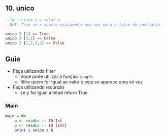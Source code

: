 ## 10. unico
```hs
--IN : Lista u e valor x
--OUT: True se x ocorre exatamente uma vez em u e false do contrário

unico 2 [2] == True
unico 2 [3,1] == False
unico 2 [1,2,3,2] == False
```

## Guia
- Faça utilizando filter
    - Você pode utilizar a função `length`
    - filtre quem for igual ao valor e veja se aparece uma só vez
- Faça utilizando recursão
    - se y for igual a head return True

<!--MAIN_BEGIN-->
### Main
```hs
main = do
    a <- readLn :: IO Int
    b <- readLn :: IO [Int]
    print $ unico a b

```
<!--MAIN_END-->




